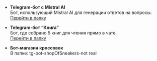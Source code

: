 - **Telegram-бот с Mistral AI**  
  Бот, использующий Mistral AI для генерации ответов на вопросы.  
  [Перейти в папку](..my_prj1/tg-bot-AI-0.1)

- **Telegram-бот “Книга”**  
  Бот, где собрано 5 книг для чтения прямо в чате.  
  [Перейти в папку](..my_prj1/tg-bot-library)

- **Бот-магазин кроссовок**  
  В папке: tg-bot-shopOfSneakers-not real
